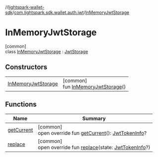 //[lightspark-wallet-sdk](../../../index.md)/[com.lightspark.sdk.wallet.auth.jwt](../index.md)/[InMemoryJwtStorage](index.md)

# InMemoryJwtStorage

[common]\
class [InMemoryJwtStorage](index.md) : [JwtStorage](../-jwt-storage/index.md)

## Constructors

| | |
|---|---|
| [InMemoryJwtStorage](-in-memory-jwt-storage.md) | [common]<br>fun [InMemoryJwtStorage](-in-memory-jwt-storage.md)() |

## Functions

| Name | Summary |
|---|---|
| [getCurrent](get-current.md) | [common]<br>open override fun [getCurrent](get-current.md)(): [JwtTokenInfo](../-jwt-token-info/index.md)? |
| [replace](replace.md) | [common]<br>open override fun [replace](replace.md)(state: [JwtTokenInfo](../-jwt-token-info/index.md)?) |
